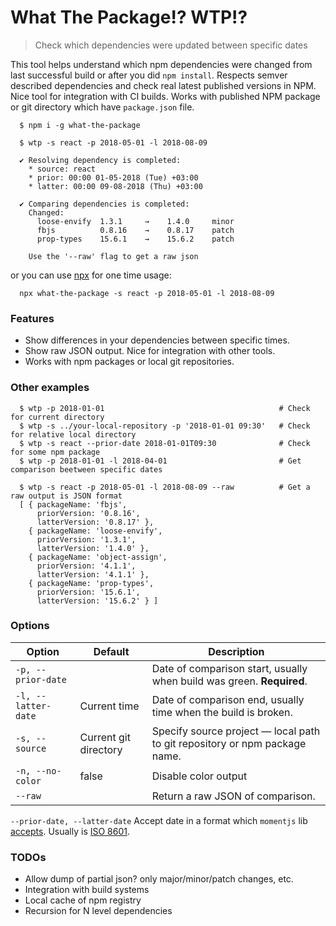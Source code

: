 # What The Package!? WTP!?

> Check which dependencies were updated between specific dates

This tool helps understand which npm dependencies were changed from last successful build or after you did `npm install`.
Respects semver described dependencies and check real latest published versions in NPM.
Nice tool for integration with CI builds. Works with published NPM package or git directory which have `package.json` file.

```
  $ npm i -g what-the-package

  $ wtp -s react -p 2018-05-01 -l 2018-08-09
  
  ✔ Resolving dependency is completed:
    * source: react
    * prior: 00:00 01-05-2018 (Tue) +03:00
    * latter: 00:00 09-08-2018 (Thu) +03:00
  
  ✔ Comparing dependencies is completed:
    Changed:
      loose-envify  1.3.1     →    1.4.0     minor
      fbjs          0.8.16    →    0.8.17    patch
      prop-types    15.6.1    →    15.6.2    patch
    
    Use the '--raw' flag to get a raw json
```

or you can use [npx](https://github.com/zkat/npx#one-off-invocation-without-local-installation) for one time usage:

```
  npx what-the-package -s react -p 2018-05-01 -l 2018-08-09
```

### Features

* Show differences in your dependencies between specific times.
* Show raw JSON output. Nice for integration with other tools.
* Works with npm packages or local git repositories.

### Other examples

```
  $ wtp -p 2018-01-01                                       # Check for current directory
  $ wtp -s ../your-local-repository -p '2018-01-01 09:30'   # Check for relative local directory
  $ wtp -s react --prior-date 2018-01-01T09:30              # Check for some npm package
  $ wtp -p 2018-01-01 -l 2018-04-01                         # Get comparison beetween specific dates

  $ wtp -s react -p 2018-05-01 -l 2018-08-09 --raw          # Get a raw output is JSON format
  [ { packageName: 'fbjs',
      priorVersion: '0.8.16',
      latterVersion: '0.8.17' },
    { packageName: 'loose-envify',
      priorVersion: '1.3.1',
      latterVersion: '1.4.0' },
    { packageName: 'object-assign',
      priorVersion: '4.1.1',
      latterVersion: '4.1.1' },
    { packageName: 'prop-types',
      priorVersion: '15.6.1',
      latterVersion: '15.6.2' } ]
```

### Options

| Option                   | Default                  | Description                                                                         |
| -------------------------| ------------------------ | ----------------------------------------------------------------------------------- |
| `-p, --prior-date`       |                          | Date of comparison start, usually when build was green. **Required**.               |
| `-l, --latter-date`      | Current time             | Date of comparison end, usually time when the build is broken.                      |
| `-s, --source`           | Current git directory    | Specify source project — local path to git repository or npm package name.          |
| `-n, --no-color`         | false                    | Disable color output                                                                |
| `--raw`                  |                          | Return a raw JSON of comparison.                                                    |

`--prior-date, --latter-date`
Accept date in a format which `momentjs` lib [accepts](http://momentjs.com/docs/#/parsing/string/). Usually is [ISO 8601](https://en.wikipedia.org/wiki/ISO_8601).

### TODOs
  * Allow dump of partial json? only major/minor/patch changes, etc.
  * Integration with build systems
  * Local cache of npm registry
  * Recursion for N level dependencies


